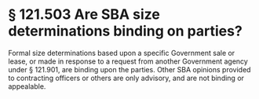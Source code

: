 # § 121.503   Are SBA size determinations binding on parties?

Formal size determinations based upon a specific Government sale or lease, or made in response to a request from another Government agency under § 121.901, are binding upon the parties. Other SBA opinions provided to contracting officers or others are only advisory, and are not binding or appealable. 





